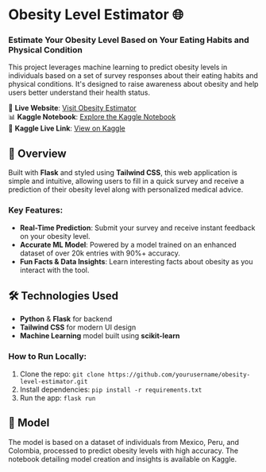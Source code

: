 # Obesity Level Estimator 🌐

### Estimate Your Obesity Level Based on Your Eating Habits and Physical Condition

This project leverages machine learning to predict obesity levels in individuals based on a set of survey responses about their eating habits and physical conditions. It's designed to raise awareness about obesity and help users better understand their health status.

🚀 **Live Website**: [Visit Obesity Estimator](#)  
📊 **Kaggle Notebook**: [Explore the Kaggle Notebook](https://www.kaggle.com/code/isaacadio/obesity-analysis)  
🔗 **Kaggle Live Link**: [View on Kaggle](https://www.kaggle.com/code/isaacadio/obesity-analysis)

## 📖 Overview
Built with **Flask** and styled using **Tailwind CSS**, this web application is simple and intuitive, allowing users to fill in a quick survey and receive a prediction of their obesity level along with personalized medical advice.

### Key Features:
- **Real-Time Prediction**: Submit your survey and receive instant feedback on your obesity level.
- **Accurate ML Model**: Powered by a model trained on an enhanced dataset of over 20k entries with 90%+ accuracy.
- **Fun Facts & Data Insights**: Learn interesting facts about obesity as you interact with the tool.
  
## 🛠️ Technologies Used
- **Python** & **Flask** for backend
- **Tailwind CSS** for modern UI design
- **Machine Learning** model built using **scikit-learn**

### How to Run Locally:
1. Clone the repo: `git clone https://github.com/yourusername/obesity-level-estimator.git`
2. Install dependencies: `pip install -r requirements.txt`
3. Run the app: `flask run`

## 🤖 Model
The model is based on a dataset of individuals from Mexico, Peru, and Colombia, processed to predict obesity levels with high accuracy. The notebook detailing model creation and insights is available on Kaggle.